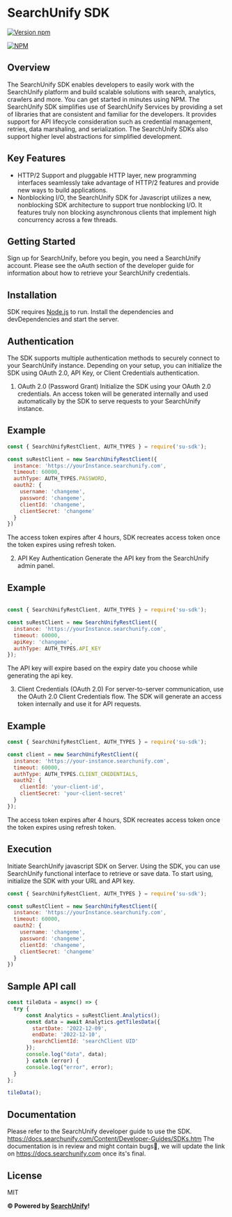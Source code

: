 # SearchUnify SDK
[![Version npm](https://img.shields.io/npm/v/su-sdk.svg?style=flat-square)](https://www.npmjs.com/package/su-sdk)

[![NPM](https://nodei.co/npm/su-sdk.png?downloads=true&downloadRank=true)](https://nodei.co/npm/su-sdk/)

## Overview
The SearchUnify SDK enables developers to easily work with the SearchUnify platform and build scalable solutions with search, analytics, crawlers and more. You can get started in minutes using NPM.
The SearchUnify SDK simplifies use of SearchUnify Services by providing a set of libraries that are consistent and familiar for the developers. It provides support for API lifecycle consideration such as credential management, retries, data marshaling, and serialization. The SearchUnify SDKs also support higher level abstractions for simplified development.

## Key Features
* HTTP/2 Support and pluggable HTTP layer, new programming interfaces seamlessly take advantage of HTTP/2 features and provide new ways to build applications.
* Nonblocking I/O, the SearchUnify SDK for Javascript utilizes a new, nonblocking SDK architecture to support true nonblocking I/O. It features truly non blocking asynchronous clients that implement high concurrency across a few threads.

## Getting Started
Sign up for SearchUnify, before you begin, you need a SearchUnify account. Please see the oAuth section of the developer guide for information about how to retrieve your SearchUnify credentials.

## Installation
SDK requires [Node.js](https://nodejs.org/) to run. Install the dependencies and devDependencies and start the server.

## Authentication
The SDK supports multiple authentication methods to securely connect to your SearchUnify instance. Depending on your setup, you can initialize the SDK using OAuth 2.0, API Key, or Client Credentials authentication.

1. OAuth 2.0 (Password Grant)
Initialize the SDK using your OAuth 2.0 credentials. An access token will be generated internally and used automatically by the SDK to serve requests to your SearchUnify instance.

## Example
```javascript
const { SearchUnifyRestClient, AUTH_TYPES } = require('su-sdk');

const suRestClient = new SearchUnifyRestClient({
  instance: 'https://yourInstance.searchunify.com',
  timeout: 60000,
  authType: AUTH_TYPES.PASSWORD,
  oauth2: {
    username: 'changeme',
    password: 'changeme',
    clientId: 'changeme',
    clientSecret: 'changeme'
  }
})
```
The access token expires after 4 hours, SDK recreates access token once the token expires using refresh token.

2. API Key Authentication
Generate the API key from the SearchUnify admin panel.
## Example
```javascript

const { SearchUnifyRestClient, AUTH_TYPES } = require('su-sdk');

const suRestClient = new SearchUnifyRestClient({
  instance: 'https://yourInstance.searchunify.com',
  timeout: 60000,
  apiKey: 'changeme',
  authType: AUTH_TYPES.API_KEY
});
```
The API key will expire based on the expiry date you choose while generating the api key.


3. Client Credentials (OAuth 2.0)
For server-to-server communication, use the OAuth 2.0 Client Credentials flow. The SDK will generate an access token internally and use it for API requests.

## Example
```javascript
const { SearchUnifyRestClient, AUTH_TYPES } = require('su-sdk');

const client = new SearchUnifyRestClient({
  instance: 'https://your-instance.searchunify.com',
  timeout: 60000,
  authType: AUTH_TYPES.CLIENT_CREDENTIALS,
  oauth2: {
    clientId: 'your-client-id',
    clientSecret: 'your-client-secret'
  }
});
```
The access token expires after 4 hours, SDK recreates access token once the token expires using refresh token.

## Execution
Initiate SearchUnify javascript SDK on Server. Using the SDK, you can use SearchUnify functional interface to retrieve or save data. To start using, initialize the SDK with your URL and API key.
```javascript
const { SearchUnifyRestClient, AUTH_TYPES } = require('su-sdk');

const suRestClient = new SearchUnifyRestClient({
  instance: 'https://yourInstance.searchunify.com',
  timeout: 60000,
  oauth2: {
    username: 'changeme',
    password: 'changeme',
    clientId: 'changeme',
    clientSecret: 'changeme'
  }
})
```

## Sample API call
```javascript
const tileData = async() => {
  try {
      const Analytics = suRestClient.Analytics();
      const data = await Analytics.getTilesData({
        startDate: '2022-12-09',
        endDate: '2022-12-10',
        searchClientId: 'searchClient UID'
      });
      console.log("data", data);
      } catch (error) {
      console.log("error", error);
  }
};

tileData();
```
## Documentation
Please refer to the SearchUnify developer guide to use the SDK. https://docs.searchunify.com/Content/Developer-Guides/SDKs.htm
The documentation is in review and might contain bugs🐞, we will update the link on https://docs.searchunify.com once its's final.

## License
MIT

**&copy; Powered by [SearchUnify](https://www.searchunify.com/)!**

